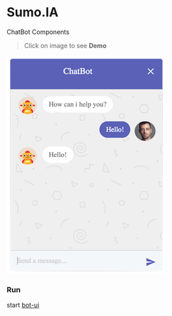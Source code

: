 Sumo.IA
=======

ChatBot Components

> Click on image to see **Demo**

[![ChatBot Live Demo](./bot-ui/screenshot.png)](https://xmlking.github.io/sumo.ai/bot-ui/dist)


### Run
start [bot-ui](./bot-ui)
